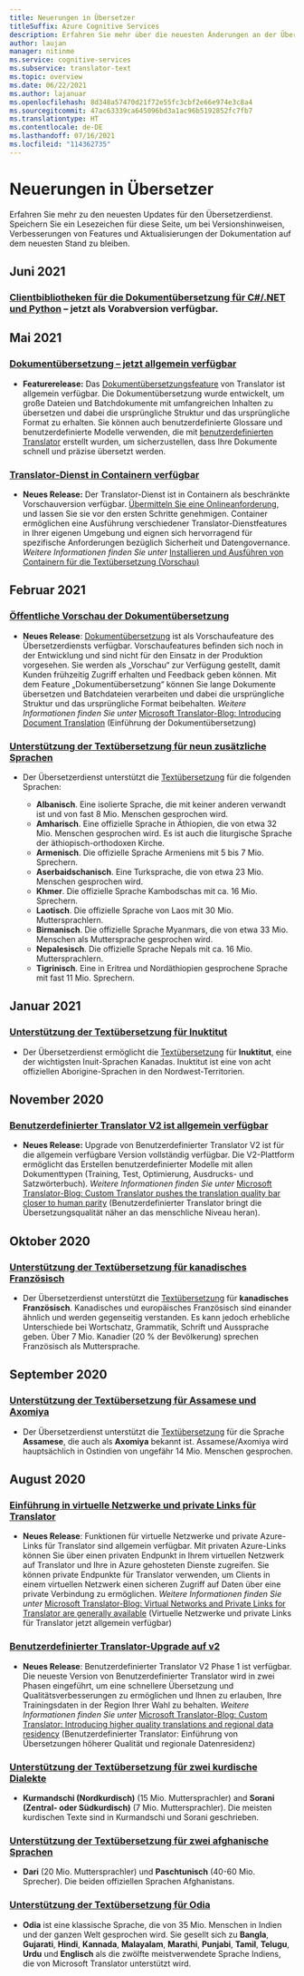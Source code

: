 ```yaml
---
title: Neuerungen in Übersetzer
titleSuffix: Azure Cognitive Services
description: Erfahren Sie mehr über die neuesten Änderungen an der Übersetzerdienst-API.
author: laujan
manager: nitinme
ms.service: cognitive-services
ms.subservice: translator-text
ms.topic: overview
ms.date: 06/22/2021
ms.author: lajanuar
ms.openlocfilehash: 8d348a57470d21f72e55fc3cbf2e66e974e3c8a4
ms.sourcegitcommit: 47ac63339ca645096bd3a1ac96b5192852fc7fb7
ms.translationtype: HT
ms.contentlocale: de-DE
ms.lasthandoff: 07/16/2021
ms.locfileid: "114362735"
---
```

<!-- markdownlint-disable MD024 -->
<!-- markdownlint-disable MD036 -->
# <a name="whats-new-in-translator"></a>Neuerungen in Übersetzer

Erfahren Sie mehr zu den neuesten Updates für den Übersetzerdienst. Speichern Sie ein Lesezeichen für diese Seite, um bei Versionshinweisen, Verbesserungen von Features und Aktualisierungen der Dokumentation auf dem neuesten Stand zu bleiben.

## <a name="june-2021"></a>Juni 2021

### <a name="document-translation-client-libraries-for-cnet-and-pythonnow-available-in-prerelease"></a>[Clientbibliotheken für die Dokumentübersetzung für C#/.NET und Python](document-translation/client-sdks.md) – jetzt als Vorabversion verfügbar.

## <a name="may-2021"></a>Mai 2021

### <a name="document-translation--now-in-general-availability"></a>[Dokumentübersetzung – jetzt allgemein verfügbar](https://www.microsoft.com/translator/blog/2021/05/25/translate-full-documents-with-document-translation-%e2%80%95-now-in-general-availability/)

* **Featurerelease:** Das [Dokumentübersetzungsfeature](document-translation/overview.md) von Translator ist allgemein verfügbar. Die Dokumentübersetzung wurde entwickelt, um große Dateien und Batchdokumente mit umfangreichen Inhalten zu übersetzen und dabei die ursprüngliche Struktur und das ursprüngliche Format zu erhalten. Sie können auch benutzerdefinierte Glossare und benutzerdefinierte Modelle verwenden, die mit [benutzerdefinierten Translator](custom-translator/overview.md) erstellt wurden, um sicherzustellen, dass Ihre Dokumente schnell und präzise übersetzt werden.

### <a name="translator-service-available-in-containers"></a>[Translator-Dienst in Containern verfügbar](https://www.microsoft.com/translator/blog/2021/05/25/translator-service-now-available-in-containers/)

* **Neues Release:** Der Translator-Dienst ist in Containern als beschränkte Vorschauversion verfügbar. [Übermitteln Sie eine Onlineanforderung,](https://aka.ms/csgate-translator) und lassen Sie sie vor den ersten Schritte genehmigen. Container ermöglichen eine Ausführung verschiedener Translator-Dienstfeatures in Ihrer eigenen Umgebung und eignen sich hervorragend für spezifische Anforderungen bezüglich Sicherheit und Datengovernance. *Weitere Informationen finden Sie unter* [Installieren und Ausführen von Containern für die Textübersetzung (Vorschau)](containers/translator-how-to-install-container.md)

## <a name="february-2021"></a>Februar 2021

### <a name="document-translation-public-preview"></a>[Öffentliche Vorschau der Dokumentübersetzung](https://www.microsoft.com/translator/blog/2021/02/17/introducing-document-translation/)

* **Neues Release**: [Dokumentübersetzung](document-translation/overview.md) ist als Vorschaufeature des Übersetzerdiensts verfügbar. Vorschaufeatures befinden sich noch in der Entwicklung und sind nicht für den Einsatz in der Produktion vorgesehen. Sie werden als „Vorschau“ zur Verfügung gestellt, damit Kunden frühzeitig Zugriff erhalten und Feedback geben können. Mit dem Feature „Dokumentübersetzung“ können Sie lange Dokumente übersetzen und Batchdateien verarbeiten und dabei die ursprüngliche Struktur und das ursprüngliche Format beibehalten. _Weitere Informationen finden Sie unter_ [Microsoft Translator-Blog: Introducing Document Translation](https://www.microsoft.com/translator/blog/2021/02/17/introducing-document-translation/) (Einführung der Dokumentübersetzung)

### <a name="text-translation-support-for-nine-added-languages"></a>[Unterstützung der Textübersetzung für neun zusätzliche Sprachen](https://www.microsoft.com/translator/blog/2021/02/22/microsoft-translator-releases-nine-new-languages-for-international-mother-language-day-2021/)

* Der Übersetzerdienst unterstützt die [Textübersetzung](language-support.md) für die folgenden Sprachen:

  * **Albanisch**. Eine isolierte Sprache, die mit keiner anderen verwandt ist und von fast 8 Mio. Menschen gesprochen wird.
  * **Amharisch**. Eine offizielle Sprache in Äthiopien, die von etwa 32 Mio. Menschen gesprochen wird. Es ist auch die liturgische Sprache der äthiopisch-orthodoxen Kirche.
  * **Armenisch**. Die offizielle Sprache Armeniens mit 5 bis 7 Mio. Sprechern.
  * **Aserbaidschanisch**. Eine Turksprache, die von etwa 23 Mio. Menschen gesprochen wird.
  * **Khmer**. Die offizielle Sprache Kambodschas mit ca. 16 Mio. Sprechern.
  * **Laotisch**. Die offizielle Sprache von Laos mit 30 Mio. Muttersprachlern.
  * **Birmanisch**. Die offizielle Sprache Myanmars, die von etwa 33 Mio. Menschen als Muttersprache gesprochen wird.
  * **Nepalesisch**. Die offizielle Sprache Nepals mit ca. 16 Mio. Muttersprachlern.
  * **Tigrinisch**. Eine in Eritrea und Nordäthiopien gesprochene Sprache mit fast 11 Mio. Sprechern.

## <a name="january-2021"></a>Januar 2021

### <a name="text-translation-support-for-inuktitut"></a>[Unterstützung der Textübersetzung für Inuktitut](https://www.microsoft.com/translator/blog/2021/01/27/inuktitut-is-now-available-in-microsoft-translator/)

* Der Übersetzerdienst ermöglicht die [Textübersetzung](language-support.md) für **Inuktitut**, eine der wichtigsten Inuit-Sprachen Kanadas. Inuktitut ist eine von acht offiziellen Aborigine-Sprachen in den Nordwest-Territorien.

## <a name="november-2020"></a>November 2020

### <a name="custom-translator-v2-is-generally-available"></a>[Benutzerdefinierter Translator V2 ist allgemein verfügbar](https://www.microsoft.com/translator/blog/2021/01/27/inuktitut-is-now-available-in-microsoft-translator/)

* **Neues Release:** Upgrade von Benutzerdefinierter Translator V2 ist für die allgemein verfügbare Version vollständig verfügbar. Die V2-Plattform ermöglicht das Erstellen benutzerdefinierter Modelle mit allen Dokumenttypen (Training, Test, Optimierung, Ausdrucks- und Satzwörterbuch). _Weitere Informationen finden Sie unter_ [Microsoft Translator-Blog: Custom Translator pushes the translation quality bar closer to human parity](https://www.microsoft.com/translator/blog/2020/11/12/microsoft-custom-translator-pushes-the-translation-quality-bar-closer-to-human-parity) (Benutzerdefinierter Translator bringt die Übersetzungsqualität näher an das menschliche Niveau heran).

## <a name="october-2020"></a>Oktober 2020

### <a name="text-translation-support-for-canadian-french"></a>[Unterstützung der Textübersetzung für kanadisches Französisch](https://www.microsoft.com/translator/blog/2020/10/20/cest-tiguidou-ca-translator-adds-canadian-french/)

* Der Übersetzerdienst unterstützt die [Textübersetzung](language-support.md) für **kanadisches Französisch**. Kanadisches und europäisches Französisch sind einander ähnlich und werden gegenseitig verstanden. Es kann jedoch erhebliche Unterschiede bei Wortschatz, Grammatik, Schrift und Aussprache geben. Über 7 Mio. Kanadier (20 % der Bevölkerung) sprechen Französisch als Muttersprache.

## <a name="september-2020"></a>September 2020

### <a name="text-translation-support-for-assamese-and-axomiya"></a>[Unterstützung der Textübersetzung für Assamese und Axomiya](https://www.microsoft.com/translator/blog/2020/09/29/assamese-text-translation-is-here/)

* Der Übersetzerdienst unterstützt die [Textübersetzung](language-support.md) für die Sprache **Assamese**, die auch als **Axomiya** bekannt ist.  Assamese/Axomiya wird hauptsächlich in Ostindien von ungefähr 14 Mio. Menschen gesprochen.

## <a name="august-2020"></a>August 2020

### <a name="introducing-virtual-networks-and-private-links-for-translator"></a>[Einführung in virtuelle Netzwerke und private Links für Translator](https://www.microsoft.com/translator/blog/2020/08/19/virtual-networks-and-private-links-for-translator-are-now-generally-available/)

* **Neues Release**: Funktionen für virtuelle Netzwerke und private Azure-Links für Translator sind allgemein verfügbar.  Mit privaten Azure-Links können Sie über einen privaten Endpunkt in Ihrem virtuellen Netzwerk auf Translator und Ihre in Azure gehosteten Dienste zugreifen. Sie können private Endpunkte für Translator verwenden, um Clients in einem virtuellen Netzwerk einen sicheren Zugriff auf Daten über eine private Verbindung zu ermöglichen. _Weitere Informationen finden Sie unter_ [Microsoft Translator-Blog: Virtual Networks and Private Links for Translator are generally available](https://www.microsoft.com/translator/blog/2020/08/19/virtual-networks-and-private-links-for-translator-are-now-generally-available/) (Virtuelle Netzwerke und private Links für Translator jetzt allgemein verfügbar)

### <a name="custom-translator-upgrade-to-v2"></a>[Benutzerdefinierter Translator-Upgrade auf v2](https://www.microsoft.com/translator/blog/2020/08/05/custom-translator-v2-is-now-available/)

* **Neues Release**: Benutzerdefinierter Translator V2 Phase 1 ist verfügbar. Die neueste Version von Benutzerdefinierter Translator wird in zwei Phasen eingeführt, um eine schnellere Übersetzung und Qualitätsverbesserungen zu ermöglichen und Ihnen zu erlauben, Ihre Trainingsdaten in der Region Ihrer Wahl zu behalten. *Weitere Informationen finden Sie unter* [Microsoft Translator-Blog: Custom Translator: Introducing higher quality translations and regional data residency](https://www.microsoft.com/translator/blog/2020/08/05/custom-translator-v2-is-now-available/) (Benutzerdefinierter Translator: Einführung von Übersetzungen höherer Qualität und regionale Datenresidenz)

### <a name="text-translation-support-for-two-kurdish-dialects"></a>[Unterstützung der Textübersetzung für zwei kurdische Dialekte](https://www.microsoft.com/translator/blog/2020/08/20/translator-adds-two-kurdish-dialects-for-text-translation/)

* **Kurmandschi (Nordkurdisch)** (15 Mio. Muttersprachler) and **Sorani (Zentral- oder Südkurdisch)** (7 Mio. Muttersprachler). Die meisten kurdischen Texte sind in Kurmandschi und Sorani geschrieben.

### <a name="text-translation-support-for-two-afghan-languages"></a>[Unterstützung der Textübersetzung für zwei afghanische Sprachen](https://www.microsoft.com/translator/blog/2020/08/17/translator-adds-dari-and-pashto-text-translation/)

* **Dari** (20 Mio. Muttersprachler) und **Paschtunisch** (40-60 Mio. Sprecher). Die beiden offiziellen Sprachen Afghanistans.

### <a name="text-translation-support-for-odia"></a>[Unterstützung der Textübersetzung für Odia](https://www.microsoft.com/translator/blog/2020/08/13/odia-language-text-translation-is-now-available-in-microsoft-translator/)

* **Odia** ist eine klassische Sprache, die von 35 Mio. Menschen in Indien und der ganzen Welt gesprochen wird. Sie gesellt sich zu **Bangla**, **Gujarati**, **Hindi**, **Kannada**, **Malayalam**, **Marathi**, **Punjabi**, **Tamil**, **Telugu**, **Urdu** und **Englisch** als die zwölfte meistverwendete Sprache Indiens, die von Microsoft Translator unterstützt wird.
